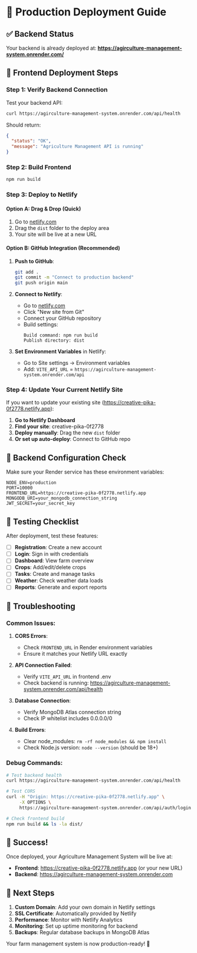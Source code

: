 # 🚀 Production Deployment Guide

## ✅ Backend Status
Your backend is already deployed at: **https://agirculture-management-system.onrender.com/**

## 🎯 Frontend Deployment Steps

### Step 1: Verify Backend Connection
Test your backend API:
```bash
curl https://agirculture-management-system.onrender.com/api/health
```

Should return:
```json
{
  "status": "OK",
  "message": "Agriculture Management API is running"
}
```

### Step 2: Build Frontend
```bash
npm run build
```

### Step 3: Deploy to Netlify

#### Option A: Drag & Drop (Quick)
1. Go to [netlify.com](https://netlify.com)
2. Drag the `dist` folder to the deploy area
3. Your site will be live at a new URL

#### Option B: GitHub Integration (Recommended)
1. **Push to GitHub**:
   ```bash
   git add .
   git commit -m "Connect to production backend"
   git push origin main
   ```

2. **Connect to Netlify**:
   - Go to [netlify.com](https://netlify.com)
   - Click "New site from Git"
   - Connect your GitHub repository
   - Build settings:
     ```
     Build command: npm run build
     Publish directory: dist
     ```

3. **Set Environment Variables** in Netlify:
   - Go to Site settings → Environment variables
   - Add: `VITE_API_URL` = `https://agirculture-management-system.onrender.com/api`

### Step 4: Update Your Current Netlify Site
If you want to update your existing site (https://creative-pika-0f2778.netlify.app):

1. **Go to Netlify Dashboard**
2. **Find your site**: creative-pika-0f2778
3. **Deploy manually**: Drag the new `dist` folder
4. **Or set up auto-deploy**: Connect to GitHub repo

## 🔧 Backend Configuration Check

Make sure your Render service has these environment variables:

```env
NODE_ENV=production
PORT=10000
FRONTEND_URL=https://creative-pika-0f2778.netlify.app
MONGODB_URI=your_mongodb_connection_string
JWT_SECRET=your_secret_key
```

## 🧪 Testing Checklist

After deployment, test these features:

- [ ] **Registration**: Create a new account
- [ ] **Login**: Sign in with credentials
- [ ] **Dashboard**: View farm overview
- [ ] **Crops**: Add/edit/delete crops
- [ ] **Tasks**: Create and manage tasks
- [ ] **Weather**: Check weather data loads
- [ ] **Reports**: Generate and export reports

## 🚨 Troubleshooting

### Common Issues:

1. **CORS Errors**:
   - Check `FRONTEND_URL` in Render environment variables
   - Ensure it matches your Netlify URL exactly

2. **API Connection Failed**:
   - Verify `VITE_API_URL` in frontend .env
   - Check backend is running: https://agirculture-management-system.onrender.com/api/health

3. **Database Connection**:
   - Verify MongoDB Atlas connection string
   - Check IP whitelist includes 0.0.0.0/0

4. **Build Errors**:
   - Clear node_modules: `rm -rf node_modules && npm install`
   - Check Node.js version: `node --version` (should be 18+)

### Debug Commands:

```bash
# Test backend health
curl https://agirculture-management-system.onrender.com/api/health

# Test CORS
curl -H "Origin: https://creative-pika-0f2778.netlify.app" \
     -X OPTIONS \
     https://agirculture-management-system.onrender.com/api/auth/login

# Check frontend build
npm run build && ls -la dist/
```

## 🎉 Success!

Once deployed, your Agriculture Management System will be live at:
- **Frontend**: https://creative-pika-0f2778.netlify.app (or your new URL)
- **Backend**: https://agirculture-management-system.onrender.com

## 📱 Next Steps

1. **Custom Domain**: Add your own domain in Netlify settings
2. **SSL Certificate**: Automatically provided by Netlify
3. **Performance**: Monitor with Netlify Analytics
4. **Monitoring**: Set up uptime monitoring for backend
5. **Backups**: Regular database backups in MongoDB Atlas

Your farm management system is now production-ready! 🌱